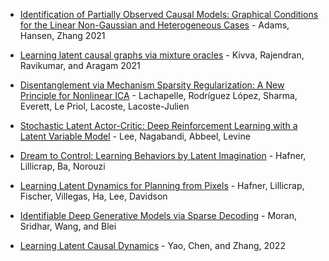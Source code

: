 
* [Identification of Partially Observed Causal Models: Graphical Conditions for the Linear Non-Gaussian and Heterogeneous Cases](https://proceedings.neurips.cc/paper/2021/file/c0f6fb5d3a389de216345e490469145e-Paper.pdf) - Adams, Hansen, Zhang 2021

* [Learning latent causal graphs via mixture oracles](https://arxiv.org/abs/2106.15563) - Kivva, Rajendran, Ravikumar, and Aragam 2021

* [Disentanglement via Mechanism Sparsity Regularization: A New Principle for Nonlinear ICA](https://arxiv.org/abs/2107.10098) - Lachapelle, Rodríguez López, Sharma, Everett, Le Priol, Lacoste, Lacoste-Julien

* [Stochastic Latent Actor-Critic: Deep Reinforcement Learning with a Latent Variable Model](https://arxiv.org/pdf/1907.00953.pdf) - Lee, Nagabandi, Abbeel, Levine

* [Dream to Control: Learning Behaviors by Latent Imagination](https://arxiv.org/pdf/1912.01603.pdf) - Hafner, Lillicrap, Ba, Norouzi

* [Learning Latent Dynamics for Planning from Pixels](https://arxiv.org/pdf/1811.04551.pdf) - Hafner, Lillicrap, Fischer, Villegas, Ha, Lee, Davidson

* [Identifiable Deep Generative Models via Sparse Decoding](https://arxiv.org/abs/2110.10804) - Moran, Sridhar, Wang, and Blei

* [Learning Latent Causal Dynamics](https://arxiv.org/pdf/2202.04828.pdf) - Yao, Chen, and Zhang, 2022

